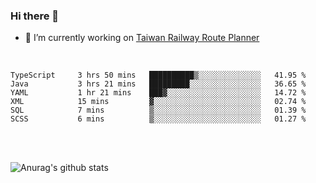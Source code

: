 ### Hi there 👋

- 🔭 I’m currently working on [Taiwan Railway Route Planner](https://github.com/Taiwan-Railway-Route-Planner)

<br/>

<!--START_SECTION:waka-->

```text
TypeScript     3 hrs 50 mins   ██████████▒░░░░░░░░░░░░░░   41.95 %
Java           3 hrs 21 mins   █████████░░░░░░░░░░░░░░░░   36.65 %
YAML           1 hr 21 mins    ███▓░░░░░░░░░░░░░░░░░░░░░   14.72 %
XML            15 mins         ▓░░░░░░░░░░░░░░░░░░░░░░░░   02.74 %
SQL            7 mins          ▒░░░░░░░░░░░░░░░░░░░░░░░░   01.39 %
SCSS           6 mins          ▒░░░░░░░░░░░░░░░░░░░░░░░░   01.27 %
```

<!--END_SECTION:waka-->

<br/>
<br/>

![Anurag's github stats](https://github-readme-stats.vercel.app/api?username=DepickereSven&show_icons=true&theme=tokyonight)



<!--
**DepickereSven/DepickereSven** is a ✨ _special_ ✨ repository because its `README.md` (this file) appears on your GitHub profile.

Here are some ideas to get you started:

- 🔭 I’m currently working on ...
- 🌱 I’m currently learning ...
- 👯 I’m looking to collaborate on ...
- 🤔 I’m looking for help with ...
- 💬 Ask me about ...
- 📫 How to reach me: ...
- 😄 Pronouns: ...
- ⚡ Fun fact: ...
-->
